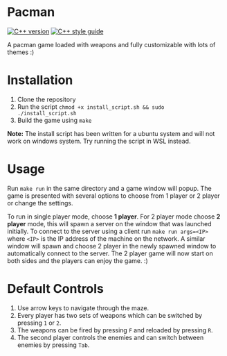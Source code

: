 # Pacman
[![C++ version][c++-image]][c++-wiki]
[![C++ style guide][gts-image]][gts-url]

A pacman game loaded with weapons and fully customizable with lots of themes :)

# Installation

1. Clone the repository 
2. Run the script `chmod +x install_script.sh && sudo ./install_script.sh`
3. Build the game using `make`

**Note:** The install script has been written for a ubuntu system and will not work on windows system. Try running the script in WSL instead.

# Usage

Run `make run` in the same directory and a game window will popup. The game is presented with several options to choose from 1 player or 2 player or change the settings.

To run in single player mode, choose **1 player**. For 2 player mode choose **2 player** mode, this will spawn a server on the window that was launched initially. To connect to the server using a client run `make run args=<IP>` where `<IP>` is the IP address of the machine on the network. A similar window will spawn and choose 2 player in the newly spawned window to automatically connect to the server. The 2 player game will now start on both sides and the players can enjoy the game. :)

# Default Controls

1. Use arrow keys to navigate through the maze.
2. Every player has two sets of weapons which can be switched by pressing `1` or `2`.
3. The weapons can be fired by pressing `F` and reloaded by pressing `R`.
4. The second player controls the enemies and can switch between enemies by pressing `Tab`.


[gts-image]: https://img.shields.io/badge/code%20style-google-blueviolet.svg
[gts-url]: https://google.github.io/styleguide/cppguide.html
[c++-image]: https://img.shields.io/badge/c%2B%2B-17-blue
[c++-wiki]: https://en.wikipedia.org/wiki/C%2B%2B17
